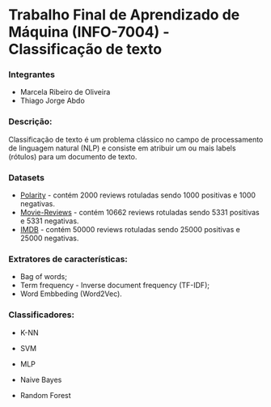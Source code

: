 # Trabalho Final de Aprendizado de Máquina (INFO-7004) - Classificação de texto
### Integrantes

  - Marcela Ribeiro de Oliveira
  - Thiago Jorge Abdo

### Descrição:
Classificação de texto é um problema clássico no campo de processamento de linguagem natural (NLP) e consiste em atribuir um ou mais labels (rótulos) para um documento de texto.

### Datasets

* [Polarity] - contém 2000 reviews rotuladas sendo 1000 positivas e 1000 negativas.
* [Movie-Reviews] - contém 10662 reviews rotuladas sendo 5331 positivas e 5331 negativas.
* [IMDB] - contém 50000 reviews rotuladas sendo 25000 positivas e 25000 negativas.

### Extratores de características:
 - Bag of words;
 - Term frequency - Inverse document frequency (TF-IDF);
 - Word Embbeding (Word2Vec).

### Classificadores:
 - K-NN
 - SVM
 - MLP
 - Naive Bayes
 - Random Forest


   [IMDB]: <https://www.kaggle.com/iarunava/imdb-movie-reviews-dataset>
   [Polarity]: <http://www.cs.cornell.edu/people/pabo/movie-review-data/>
   [Movie-Reviews]: <https://github.com/mnqu/PTE/tree/master/data/mr>